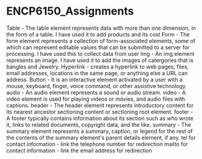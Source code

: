 # ENCP6150_Assignments

Table - The table element represents data with more than one dimension, in the form of a table.
        I have used it to add products and its cost
Form - The form element represents a collection of form-associated elements, some of which can represent editable values that can be submitted to a server for processing.
       I have used this to collect data from user
Img - An img element represents an image. 
      I have used it to add the images of catergories that is bangles and Jewelry.
Hyperlink <a> - creates a hyperlink to web pages, files, email addresses, locations in the same page, or anything else a URL can address.
Button - It is an interactive element activated by a user with a mouse, keyboard, finger, voice command, or other assistive technology.
audio - An audio element represents a sound or audio stream.
video - A video element is used for playing videos or movies, and audio files with captions.
header - The header element represents introductory content for its nearest ancestor sectioning content or sectioning root element. 
footer -  A footer typically contains information about its section such as who wrote it, links to related documents, copyright data, and the like.
summary - The summary element represents a summary, caption, or legend for the rest of the contents of the summary element's parent details element, if any.
tel for contact information - link the telephone number for redirection
mailto for contact information - link the email address for redirection
